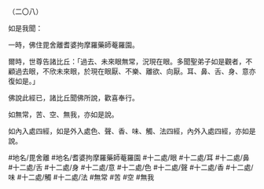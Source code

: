 （二〇八）

如是我聞：

一時，佛住毘舍離耆婆拘摩羅藥師菴羅園。

爾時，世尊告諸比丘：「過去、未來眼無常，況現在眼。多聞聖弟子如是觀者，不顧過去眼，不欣未來眼，於現在眼厭、不樂、離欲、向厭。耳、鼻、舌、身、意亦復如是。」

佛說此經已，諸比丘聞佛所說，歡喜奉行。

如無常，苦、空、無我，亦如是說。

如內入處四經，如是外入處色、聲、香、味、觸、法四經，內外入處四經，亦如是說。

#地名/毘舍離
#地名/耆婆拘摩羅藥師菴羅園
#十二處/眼
#十二處/耳
#十二處/鼻
#十二處/舌
#十二處/身
#十二處/意
#十二處/色
#十二處/聲
#十二處/香
#十二處/味
#十二處/觸
#十二處/法
#無常
#苦
#空
#無我
